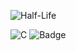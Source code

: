 ![Half-Life](https://steamuserimages-a.akamaihd.net/ugc/1688270023748741597/B1C5A961B7264BDFBEAD78C68AC2D16DEBF29E62/?imw=637&imh=358&ima=fit&impolicy=Letterbox&imcolor=%23000000&letterbox=true)

![C](https://img.shields.io/badge/c-05122A.svg?style=flat&logo=c)
![Badge](https://bit.ly/icom-badge)
